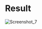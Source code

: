 # Result

![Screenshot_7](https://user-images.githubusercontent.com/64541739/179750536-399014e3-340e-4f0e-805d-5bb15f91432c.png)

